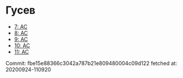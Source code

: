 # Гусев
- [7: AC](7.md)
- [8: AC](8.md)
- [9: AC](9.md)
- [10: AC](10.md)
- [11: AC](11.md)

Commit: fbe15e88366c3042a787b21e809480004c09d122
 fetched at: 20200924-110920
